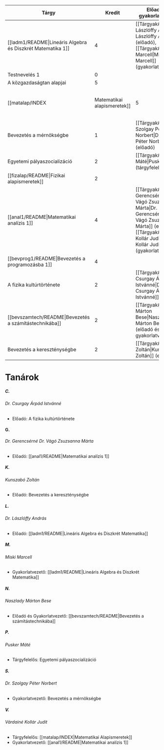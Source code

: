 |Tárgy|Kredit|Előadók és gyakorlatvezetők|Felvehető|
|---|---|---|---|
|[[ladm1/README\|Lineáris Algebra és Diszkrét Matematika 1]]|4|[[Tárgyak#Dr. Lászlóffy András\|Dr. Lászlóffy András]] (előadó),<br /> [[Tárgyak#Miski Marcell\|Miski Marcell]] (gyakorlatvezető)|1. félév|
|Testnevelés 1|0||1. félév|
|A közgazdaságtan alapjai|5||1. félév|
|[[matalap/INDEX|Matematikai alapismeretek]]|5|[[Tárgyak#Várdainé Kollár Judit\|Várdainé Kollár Judit]] (tárgyfelelős)|1. félév|
|Bevezetés a mérnökségbe|1|[[Tárgyak#Dr. Szolgay Péter Norbert\|Dr. Szolgay Péter Norbert]] (előadó)|1. félév|
|Egyetemi pályaszocializáció|2|[[Tárgyak#Pusker Máté\|Pusker Máté]] (tárgyfelelős)|1. félév|
|[[fizalap/README\|Fizikai alapismeretek]]|2||1. félév|
|[[anal1/README\|Matematikai analízis 1]]|4|[[Tárgyak#Dr. Gerencsérné Dr. Vágó Zsuzsanna Márta\|Dr. Gerencsérné Dr. Vágó Zsuzsanna Márta]] (előadó),<br />[[Tárgyak#Várdainé Kollár Judit\|Várdainé Kollár Judit]] (gyakorlatvezető)|1. félév|
|[[bevprog1/README\|Bevezetés a programozásba 1]]|4||1. félév|
|A fizika kultúrtörténete|2|[[Tárgyak#Dr. Csurgay Árpád Istvánné\|Dr. Csurgay Árpád Istvánné]] (előadó)|1. félév|
|[[bevszamtech/README\|Bevezetés a számítástechnikába]]|2|[[Tárgyak#Naszlady Márton Bese\|Naszlady Márton Bese]] (előadó és gyakorlatvezető)|1. félév|
|Bevezetés a kereszténységbe|2|[[Tárgyak#Kunszabó Zoltán\|Kunszabó Zoltán]] (előadó)|1. félév|
# Tanárok
##### C.
###### Dr. Csurgay Árpád Istvánné
- Előadó: A fizika kultúrtörténete
#### G.
###### Dr. Gerencsérné Dr. Vágó Zsuzsanna Márta
- Előadó: [[anal1/README|Matematikai analízis 1]]
##### K.
###### Kunszabó Zoltán
- Előadó: Bevezetés a kereszténységbe
##### L.
###### Dr. Lászlóffy András
- Előadó: [[ladm1/README|Lineáris Algebra és Diszkrét Matematika]]
##### M.
###### Miski Marcell
- Gyakorlatvezető: [[ladm1/README|Lineáris Algebra és Diszkrét Matematika]]
##### N.
###### Naszlady Márton Bese
- Előadó és Gyakorlatvezető: [[bevszamtech/README|Bevezetés a számítástechnikába]]
##### P.
###### Pusker Máté
- Tárgyfelelős: Egyetemi pályaszocializáció
##### S.
###### Dr. Szolgay Péter Norbert
- Gyakorlatvezető: Bevezetés a mérnökségbe
##### V.
###### Várdainé Kollár Judit
- Tárgyfelelős: [[matalap/INDEX|Matematikai Alapismeretek]]
- Gyakorlatvezető: [[anal1/README|Matematikai analízis 1]]